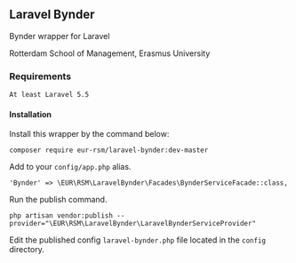 ## Laravel Bynder
Bynder wrapper for Laravel

Rotterdam School of Management, Erasmus University

### Requirements
    At least Laravel 5.5
    
#### Installation

Install this wrapper by the command below:

    composer require eur-rsm/laravel-bynder:dev-master
    
Add to your `config/app.php` alias.
                
    'Bynder' => \EUR\RSM\LaravelBynder\Facades\BynderServiceFacade::class,
    
Run the publish command.
    
    php artisan vendor:publish --provider="\EUR\RSM\LaravelBynder\LaravelBynderServiceProvider"
    
Edit the published config `laravel-bynder.php` file located in the `config` directory.
    